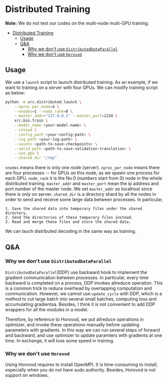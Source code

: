 # Distributed Training

**Note:** We do not test our codes on the multi-node multi-GPU training.

<!-- toc -->

- [Distributed Training](#distributed-training)
  - [Usage](#usage)
  - [Q&A](#qa)
    - [Why we don't use `DistributedDataParallel`](#why-we-dont-use-distributeddataparallel)
    - [Why we don't use `Horovod`](#why-we-dont-use-horovod)

<!-- tocstop -->

## Usage

We use a `launch` script to launch distributed training. As an example, if we want to training on a server with four GPUs. We can modify training script as below:

``` bash
python -m src.distributed.launch \
    --nproc_per_node=4 \
    --nnodes=1 --node_rank=0 \
    --master_addr="127.0.0.1" --master_port=1234 \
    src.bin.train \
    --model_name <your-model-name> \
    --reload \
    --config_path <your-config-path> \
    --log_path <your-log-path> \
    --saveto <path-to-save-checkpoints> \
    --valid_path <path-to-save-validation-translation> \
    --use_gpu \
    --shared_dir "/tmp"
```
`nnodes` means there is only one node (server). `nproc_per_node` means there are four processes -- for GPUs on this node, as we spawn one process for each GPU. `node_rank` it is the No.0 (numbers start from 0) node in the whole distributed training. `master_addr` and `master_port` mean the ip address and port number of the master node. We set `master_addr` as localhost since there is only on server. `shared_dir` is a directory shard by all the nodes in order to send and receive some large data between processes. In particular,

    1. Save the shared data into temporary files under the shared directory.
    2. Send the directories of these temporary files instead.
    3. Read and merge these files and store the shared data.

We can lauch distributed decoding in the same way as training.

## Q&A

### Why we don't use `DistributedDataParallel`

`DistributedDataParallel`(DDP) use backward hook to implement the gradient communication between processes. In particular, every time backward is completed on a process, DDP invokes allreduce operation. This is a common trick to reduce overhead by overlapping computation and communication. However, we cannot use `update_cycle` with DDP, which is a method to cut large batch into several small batches, computing loss and accumulating gradientsa. Besides, I think it is not convenient to add DDP wrappers for all the modules in a model.

Therefore, by reference to Horovod, we put allreduce operations in optimizer, and invoke these operations manually before updating parameters with gradients. In this way we can run several steps of forward and backward, and use optimizer to update paramters with gradients at one time. In exchange, it will lose some speed in training.

### Why we don't use `Horovod`

Using Horovod requires to install OpenMPI. It is time-consuming to install, especially when you do not have sudo authority. Besides, Horovod is not support on windows. 






 